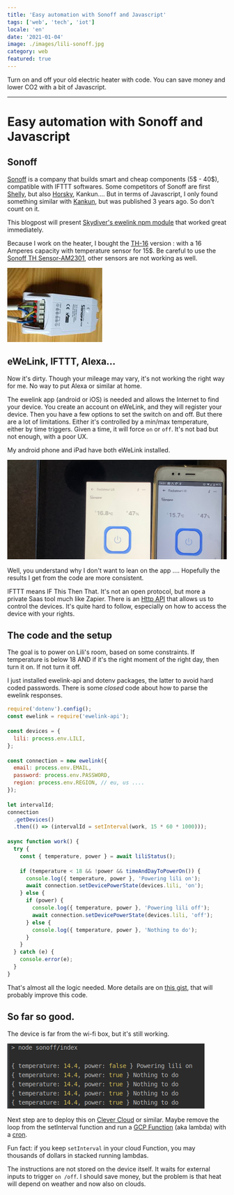 ```yaml
---
title: 'Easy automation with Sonoff and Javascript'
tags: ['web', 'tech', 'iot']
locale: 'en'
date: '2021-01-04'
image: ./images/lili-sonoff.jpg
category: web
featured: true
---
```


Turn on and off your old electric heater with code. You can save money and lower CO2 with
a bit of Javascript.

---

# Easy automation with Sonoff and Javascript

## Sonoff

[Sonoff](https://amzn.to/39a54eI) is a company that builds smart and cheap components (5$ - 40$), compatible with IFTTT softwares. Some competitors of Sonoff are first [Shelly](https://amzn.to/38YKjm4), but also [Horsky](https://amzn.to/3nnwva2), Kankun.... But in terms of Javascript, I only found something similar with [Kankun](https://www.npmjs.com/package/homebridge-smartplug), but was published 3 years ago. So don't count on it.

This blogpost will present [Skydiver's ewelink npm module](https://github.com/skydiver/ewelink-api) that worked great immediately.

Because I work on the heater, I bought the [TH-16](https://amzn.to/3bcx97P) version : with a 16 Amperes capacity with temperature sensor for 15$. Be careful to use the [Sonoff TH Sensor-AM2301](https://amzn.to/38ihMc2), other sensors are not working as well.

![Sonoff basic](./images/sonoff.png)

## eWeLink, IFTTT, Alexa...

Now it's dirty. Though your mileage may vary, it's not working the right way for me. No way to put Alexa or similar at home.

The ewelink app (android or iOS) is needed and allows the Internet to find your device. You create an account on eWeLink, and they will register your device. Then you have a few options to set the switch on and off. But there are a lot of limitations. Either it's controlled by a min/max temperature, either by time triggers. Given a time, it will force `on` or `off`. It's not bad but not enough, with a poor UX.

My android phone and iPad have both eWeLink installed.

![Both Sonoff tempratures differs](./images/sonoff-both-temperatures.jpeg)

Well, you understand why I don't want to lean on the app .... Hopefully the results I get from the code are more consistent.

IFTTT means IF This Then That. It's not an open protocol, but more a private Saas tool much like Zapier. There is an [Http API](https://platform.ifttt.com/docs/api_reference) that allows us to control the devices. It's quite hard to follow, especially on how to access the device with your rights.

## The code and the setup

The goal is to power on Lili's room, based on some constraints. If temperature is below 18 AND if
it's the right moment of the right day, then turn it on. If not turn it off.

I just installed ewelink-api and dotenv packages, the latter to avoid hard coded passwords. There is some _closed_ code about how to parse the ewelink responses.

```javascript
require('dotenv').config();
const ewelink = require('ewelink-api');

const devices = {
  lili: process.env.LILI,
};

const connection = new ewelink({
  email: process.env.EMAIL,
  password: process.env.PASSWORD,
  region: process.env.REGION, // eu, us ....
});

let intervalId;
connection
  .getDevices()
  .then(() => (intervalId = setInterval(work, 15 * 60 * 1000)));

async function work() {
  try {
    const { temperature, power } = await liliStatus();

    if (temperature < 18 && !power && timeAndDayToPowerOn()) {
      console.log({ temperature, power }, 'Powering lili on');
      await connection.setDevicePowerState(devices.lili, 'on');
    } else {
      if (power) {
        console.log({ temperature, power }, 'Powering lili off');
        await connection.setDevicePowerState(devices.lili, 'off');
      } else {
        console.log({ temperature, power }, 'Nothing to do');
      }
    }
  } catch (e) {
    console.error(e);
  }
}
```

That's almost all the logic needed. More details are on [this gist](https://gist.github.com/nicolas-zozol/1f06ec0822c32b5e4ce30ffaba09947a), that will probably improve this code.

## So far so good.

The device is far from the wi-fi box, but it's still working.

![up and running](./images/run-logs.png)

Next step are to deploy this on [Clever Cloud](https://www.clever-cloud.com/en/) or similar. Maybe remove the loop from the setInterval function and run a [GCP Function](https://cloud.google.com/functions) (aka lambda) with a [cron](https://cloud.google.com/scheduler).

Fun fact: if you keep `setInterval` in your cloud Function, you may thousands of dollars in stacked running lambdas.

The instructions are not stored on the device itself. It waits for external inputs to trigger `on
/off`. I should save money, but the problem is that heat will depend on weather and now also on
clouds.
